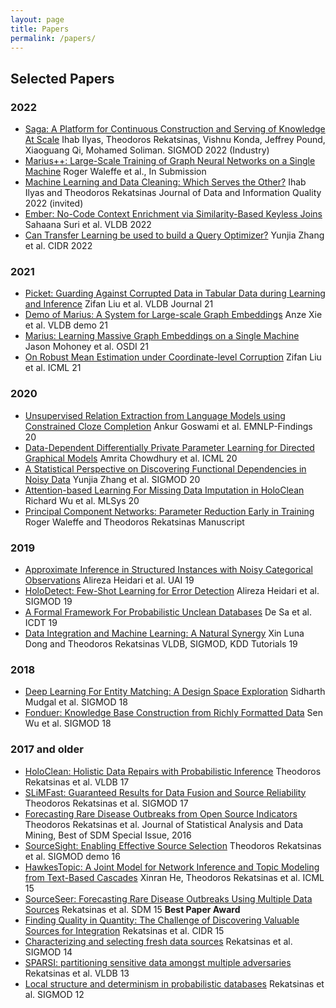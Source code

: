 ```yaml
---
layout: page
title: Papers
permalink: /papers/
---
```


## Selected Papers

### 2022
* [Saga: A Platform for Continuous Construction and Serving of Knowledge At Scale](https://2022.sigmod.org/sigmod_industrial_list.shtml) Ihab Ilyas, Theodoros Rekatsinas, Vishnu Konda, Jeffrey Pound, Xiaoguang Qi, Mohamed Soliman. SIGMOD 2022 (Industry)
* [Marius++: Large-Scale Training of Graph Neural Networks on a Single Machine](https://arxiv.org/abs/2202.02365) Roger Waleffe et al., In Submission
* [Machine Learning and Data Cleaning: Which Serves the Other?](https://dl.acm.org/doi/abs/10.1145/3506712?casa_token=mZhBPQyhC40AAAAA:9hOQ2jesD-zNQrHJUqLsxLEfcTEDpkt09UcimY6oriMkWfExA-faZgaeDgBAmWKV46WlhhguBT1s3w) Ihab Ilyas and Theodoros Rekatsinas Journal of Data and Information Quality 2022 (invited)
* [Ember: No-Code Context Enrichment via Similarity-Based Keyless Joins](https://arxiv.org/abs/2106.01501) Sahaana Suri et al. VLDB 2022
* [Can Transfer Learning be used to build a Query Optimizer?]() Yunjia Zhang et al. CIDR 2022

### 2021
* [Picket: Guarding Against Corrupted Data in Tabular Data during Learning and Inference](https://arxiv.org/pdf/2006.04730.pdf) Zifan Liu et al. VLDB Journal 21
* [Demo of Marius: A System for Large-scale Graph Embeddings](http://vldb.org/pvldb/vol14/p2759-mohoney.pdf) Anze Xie et al. VLDB demo 21
* [Marius: Learning Massive Graph Embeddings on a Single Machine](https://arxiv.org/pdf/2101.08358.pdf) Jason Mohoney et al. OSDI 21
* [On Robust Mean Estimation under Coordinate-level Corruption](http://proceedings.mlr.press/v139/liu21r.html) Zifan Liu et al. ICML 21

### 2020
* [Unsupervised Relation Extraction from Language Models using Constrained Cloze Completion](https://www.aclweb.org/anthology/2020.findings-emnlp.113.pdf) Ankur Goswami et al. EMNLP-Findings 20
* [Data-Dependent Differentially Private Parameter Learning for Directed Graphical Models](http://proceedings.mlr.press/v119/chowdhury20a.html) Amrita Chowdhury et al. ICML 20
* [A Statistical Perspective on Discovering Functional Dependencies in Noisy Data](https://dl.acm.org/doi/pdf/10.1145/3318464.3389749) Yunjia Zhang et al. SIGMOD 20
* [Attention-based Learning For Missing Data Imputation in HoloClean](https://proceedings.mlsys.org/paper/2020/file/202cb962ac59075b964b07152d234b70-Paper.pdf) Richard Wu et al. MLSys 20
* [Principal Component Networks: Parameter Reduction Early in Training](https://arxiv.org/abs/2006.13347) Roger Waleffe and Theodoros Rekatsinas Manuscript

### 2019
* [Approximate Inference in Structured Instances with Noisy Categorical Observations](http://auai.org/uai2019/proceedings/papers/152.pdf) Alireza Heidari et al. UAI 19
* [HoloDetect: Few-Shot Learning for Error Detection](https://dl.acm.org/doi/10.1145/3299869.3319888) Alireza Heidari et al. SIGMOD 19
* [A Formal Framework For Probabilistic Unclean Databases](https://drops.dagstuhl.de/opus/volltexte/2019/10308/) De Sa et al. ICDT 19
* [Data Integration and Machine Learning: A Natural Synergy](http://www.vldb.org/pvldb/vol11/p2094-dong.pdf) Xin Luna Dong and Theodoros Rekatsinas VLDB, SIGMOD, KDD Tutorials 19

### 2018
* [Deep Learning For Entity Matching: A Design Space Exploration](https://dl.acm.org/citation.cfm?id=3196926) Sidharth Mudgal et al. SIGMOD 18
* [Fonduer: Knowledge Base Construction from Richly Formatted Data](https://dl.acm.org/doi/10.1145/3183713.3183729) Sen Wu et al. SIGMOD 18

### 2017 and older
* [HoloClean: Holistic Data Repairs with Probabilistic Inference](http://www.vldb.org/pvldb/vol10/p1190-rekatsinas.pdf) Theodoros Rekatsinas et al. VLDB 17
* [SLiMFast: Guaranteed Results for Data Fusion and Source Reliability](http://dl.acm.org/citation.cfm?id=3035951) Theodoros Rekatsinas et al. SIGMOD 17
* [Forecasting Rare Disease Outbreaks from Open Source Indicators](http://onlinelibrary.wiley.com/doi/10.1002/sam.11337/abstract) Theodoros Rekatsinas et al. Journal of Statistical Analysis and Data Mining, Best of SDM Special Issue, 2016
* [SourceSight: Enabling Effective Source Selection](http://dl.acm.org/citation.cfm?id=2899403) Theodoros Rekatsinas et al. SIGMOD demo 16
* [HawkesTopic: A Joint Model for Network Inference and Topic Modeling from Text-Based Cascades](href="http://jmlr.org/proceedings/papers/v37/he15.pdf) Xinran He, Theodoros Rekatsinas et al. ICML 15
* [SourceSeer: Forecasting Rare Disease Outbreaks Using Multiple Data Sources](http://linqs.cs.umd.edu/basilic/web/Publications/2015/rekatsinas:sdm15) Rekatsinas et al. SDM 15 <b>Best Paper Award</b>
* [Finding Quality in Quantity: The Challenge of Discovering Valuable Sources for Integration](http://linqs.cs.umd.edu/basilic/web/Publications/2015/rekatsinas:cidr15) Rekatsinas et al. CIDR 15
* [Characterizing and selecting fresh data sources](http://dl.acm.org/citation.cfm?id=2588555.2610504) Rekatsinas et al. SIGMOD 14
* [SPARSI: partitioning sensitive data amongst multiple adversaries](http://dl.acm.org/citation.cfm?id=2536270) Rekatsinas et al. VLDB 13
* [Local structure and determinism in probabilistic databases](http://dl.acm.org/citation.cfm?id=2213879) Rekatsinas et al. SIGMOD 12
